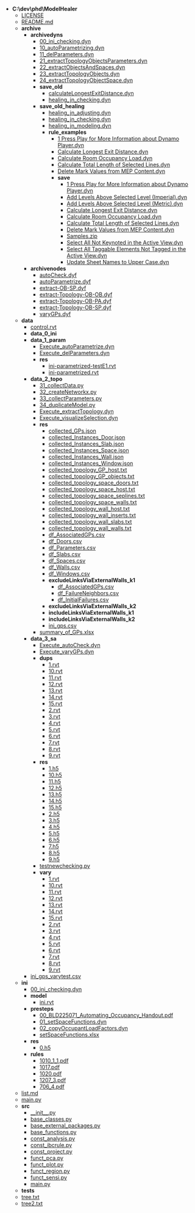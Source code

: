 - __C:\\dev\\phd\\ModelHealer__
   - [LICENSE](LICENSE)
   - [README.md](README.md)
   - __archive__
     - __archivedyns__
       - [00\_ini\_checking.dyn](archive/archivedyns/00_ini_checking.dyn)
       - [10\_autoParametrizing.dyn](archive/archivedyns/10_autoParametrizing.dyn)
       - [11\_delParameters.dyn](archive/archivedyns/11_delParameters.dyn)
       - [21\_extractTopologyObjectsParameters.dyn](archive/archivedyns/21_extractTopologyObjectsParameters.dyn)
       - [22\_extractObjectsAndSpaces.dyn](archive/archivedyns/22_extractObjectsAndSpaces.dyn)
       - [23\_extractTopologyObjects.dyn](archive/archivedyns/23_extractTopologyObjects.dyn)
       - [24\_extractTopologyObjectSpace.dyn](archive/archivedyns/24_extractTopologyObjectSpace.dyn)
       - __save\_old__
         - [calculateLongestExitDistance.dyn](archive/archivedyns/save_old/calculateLongestExitDistance.dyn)
         - [healing\_jn\_checking.dyn](archive/archivedyns/save_old/healing_jn_checking.dyn)
       - __save\_old\_healing__
         - [healing\_jn\_adjusting.dyn](archive/archivedyns/save_old_healing/healing_jn_adjusting.dyn)
         - [healing\_jn\_checking.dyn](archive/archivedyns/save_old_healing/healing_jn_checking.dyn)
         - [healing\_jn\_modeling.dyn](archive/archivedyns/save_old_healing/healing_jn_modeling.dyn)
         - __rule\_examples__
           - [1 Press Play for More Information about Dynamo Player.dyn](archive/archivedyns/save_old_healing/rule_examples/1%20Press%20Play%20for%20More%20Information%20about%20Dynamo%20Player.dyn)
           - [Calculate Longest Exit Distance.dyn](archive/archivedyns/save_old_healing/rule_examples/Calculate%20Longest%20Exit%20Distance.dyn)
           - [Calculate Room Occupancy Load.dyn](archive/archivedyns/save_old_healing/rule_examples/Calculate%20Room%20Occupancy%20Load.dyn)
           - [Calculate Total Length of Selected Lines.dyn](archive/archivedyns/save_old_healing/rule_examples/Calculate%20Total%20Length%20of%20Selected%20Lines.dyn)
           - [Delete Mark Values from MEP Content.dyn](archive/archivedyns/save_old_healing/rule_examples/Delete%20Mark%20Values%20from%20MEP%20Content.dyn)
           - __save__
             - [1 Press Play for More Information about Dynamo Player.dyn](archive/archivedyns/save_old_healing/rule_examples/save/1%20Press%20Play%20for%20More%20Information%20about%20Dynamo%20Player.dyn)
             - [Add Levels Above Selected Level (Imperial).dyn](archive/archivedyns/save_old_healing/rule_examples/save/Add%20Levels%20Above%20Selected%20Level%20(Imperial).dyn)
             - [Add Levels Above Selected Level (Metric).dyn](archive/archivedyns/save_old_healing/rule_examples/save/Add%20Levels%20Above%20Selected%20Level%20(Metric).dyn)
             - [Calculate Longest Exit Distance.dyn](archive/archivedyns/save_old_healing/rule_examples/save/Calculate%20Longest%20Exit%20Distance.dyn)
             - [Calculate Room Occupancy Load.dyn](archive/archivedyns/save_old_healing/rule_examples/save/Calculate%20Room%20Occupancy%20Load.dyn)
             - [Calculate Total Length of Selected Lines.dyn](archive/archivedyns/save_old_healing/rule_examples/save/Calculate%20Total%20Length%20of%20Selected%20Lines.dyn)
             - [Delete Mark Values from MEP Content.dyn](archive/archivedyns/save_old_healing/rule_examples/save/Delete%20Mark%20Values%20from%20MEP%20Content.dyn)
             - [Samples.zip](archive/archivedyns/save_old_healing/rule_examples/save/Samples.zip)
             - [Select All Not Keynoted in the Active View.dyn](archive/archivedyns/save_old_healing/rule_examples/save/Select%20All%20Not%20Keynoted%20in%20the%20Active%20View.dyn)
             - [Select All Taggable Elements Not Tagged in the Active View.dyn](archive/archivedyns/save_old_healing/rule_examples/save/Select%20All%20Taggable%20Elements%20Not%20Tagged%20in%20the%20Active%20View.dyn)
             - [Update Sheet Names to Upper Case.dyn](archive/archivedyns/save_old_healing/rule_examples/save/Update%20Sheet%20Names%20to%20Upper%20Case.dyn)
     - __archivenodes__
       - [autoCheck.dyf](archive/archivenodes/autoCheck.dyf)
       - [autoParametrize.dyf](archive/archivenodes/autoParametrize.dyf)
       - [extract\-OB\-SP.dyf](archive/archivenodes/extract-OB-SP.dyf)
       - [extract\-Topology\-OB\-OB.dyf](archive/archivenodes/extract-Topology-OB-OB.dyf)
       - [extract\-Topology\-OB\-PA.dyf](archive/archivenodes/extract-Topology-OB-PA.dyf)
       - [extract\-Topology\-OB\-SP.dyf](archive/archivenodes/extract-Topology-OB-SP.dyf)
       - [varyGPs.dyf](archive/archivenodes/varyGPs.dyf)
   - __data__
     - [control.rvt](data/control.rvt)
     - __data\_0\_ini__
     - __data\_1\_param__
       - [Execute\_autoParametrize.dyn](data/data_1_param/Execute_autoParametrize.dyn)
       - [Execute\_delParameters.dyn](data/data_1_param/Execute_delParameters.dyn)
       - __res__
         - [ini\-parametrized\-testE1.rvt](data/data_1_param/res/ini-parametrized-testE1.rvt)
         - [ini\-parametrized.rvt](data/data_1_param/res/ini-parametrized.rvt)
     - __data\_2\_topo__
       - [31\_collectData.py](data/data_2_topo/31_collectData.py)
       - [32\_createNetworkx.py](data/data_2_topo/32_createNetworkx.py)
       - [33\_collectParameters.py](data/data_2_topo/33_collectParameters.py)
       - [34\_duplicateModel.py](data/data_2_topo/34_duplicateModel.py)
       - [Execute\_extractTopology.dyn](data/data_2_topo/Execute_extractTopology.dyn)
       - [Execute\_visualizeSelection.dyn](data/data_2_topo/Execute_visualizeSelection.dyn)
       - __res__
         - [collected\_GPs.json](data/data_2_topo/res/collected_GPs.json)
         - [collected\_Instances\_Door.json](data/data_2_topo/res/collected_Instances_Door.json)
         - [collected\_Instances\_Slab.json](data/data_2_topo/res/collected_Instances_Slab.json)
         - [collected\_Instances\_Space.json](data/data_2_topo/res/collected_Instances_Space.json)
         - [collected\_Instances\_Wall.json](data/data_2_topo/res/collected_Instances_Wall.json)
         - [collected\_Instances\_Window.json](data/data_2_topo/res/collected_Instances_Window.json)
         - [collected\_topology\_GP\_host.txt](data/data_2_topo/res/collected_topology_GP_host.txt)
         - [collected\_topology\_GP\_objects.txt](data/data_2_topo/res/collected_topology_GP_objects.txt)
         - [collected\_topology\_space\_doors.txt](data/data_2_topo/res/collected_topology_space_doors.txt)
         - [collected\_topology\_space\_host.txt](data/data_2_topo/res/collected_topology_space_host.txt)
         - [collected\_topology\_space\_seplines.txt](data/data_2_topo/res/collected_topology_space_seplines.txt)
         - [collected\_topology\_space\_walls.txt](data/data_2_topo/res/collected_topology_space_walls.txt)
         - [collected\_topology\_wall\_host.txt](data/data_2_topo/res/collected_topology_wall_host.txt)
         - [collected\_topology\_wall\_inserts.txt](data/data_2_topo/res/collected_topology_wall_inserts.txt)
         - [collected\_topology\_wall\_slabs.txt](data/data_2_topo/res/collected_topology_wall_slabs.txt)
         - [collected\_topology\_wall\_walls.txt](data/data_2_topo/res/collected_topology_wall_walls.txt)
         - [df\_AssociatedGPs.csv](data/data_2_topo/res/df_AssociatedGPs.csv)
         - [df\_Doors.csv](data/data_2_topo/res/df_Doors.csv)
         - [df\_Parameters.csv](data/data_2_topo/res/df_Parameters.csv)
         - [df\_Slabs.csv](data/data_2_topo/res/df_Slabs.csv)
         - [df\_Spaces.csv](data/data_2_topo/res/df_Spaces.csv)
         - [df\_Walls.csv](data/data_2_topo/res/df_Walls.csv)
         - [df\_Windows.csv](data/data_2_topo/res/df_Windows.csv)
         - __excludeLinksViaExternalWalls\_k1__
           - [df\_AssociatedGPs.csv](data/data_2_topo/res/excludeLinksViaExternalWalls_k1/df_AssociatedGPs.csv)
           - [df\_FailureNeighbors.csv](data/data_2_topo/res/excludeLinksViaExternalWalls_k1/df_FailureNeighbors.csv)
           - [df\_InitialFailures.csv](data/data_2_topo/res/excludeLinksViaExternalWalls_k1/df_InitialFailures.csv)
         - __excludeLinksViaExternalWalls\_k2__
         - __includeLinksViaExternalWalls\_k1__
         - __includeLinksViaExternalWalls\_k2__
         - [ini\_gps.csv](data/data_2_topo/res/ini_gps.csv)
       - [summary\_of\_GPs.xlsx](data/data_2_topo/summary_of_GPs.xlsx)
     - __data\_3\_sa__
       - [Execute\_autoCheck.dyn](data/data_3_sa/Execute_autoCheck.dyn)
       - [Execute\_varyGPs.dyn](data/data_3_sa/Execute_varyGPs.dyn)
       - __dups__
         - [1.rvt](data/data_3_sa/dups/1.rvt)
         - [10.rvt](data/data_3_sa/dups/10.rvt)
         - [11.rvt](data/data_3_sa/dups/11.rvt)
         - [12.rvt](data/data_3_sa/dups/12.rvt)
         - [13.rvt](data/data_3_sa/dups/13.rvt)
         - [14.rvt](data/data_3_sa/dups/14.rvt)
         - [15.rvt](data/data_3_sa/dups/15.rvt)
         - [2.rvt](data/data_3_sa/dups/2.rvt)
         - [3.rvt](data/data_3_sa/dups/3.rvt)
         - [4.rvt](data/data_3_sa/dups/4.rvt)
         - [5.rvt](data/data_3_sa/dups/5.rvt)
         - [6.rvt](data/data_3_sa/dups/6.rvt)
         - [7.rvt](data/data_3_sa/dups/7.rvt)
         - [8.rvt](data/data_3_sa/dups/8.rvt)
         - [9.rvt](data/data_3_sa/dups/9.rvt)
       - __res__
         - [1.h5](data/data_3_sa/res/1.h5)
         - [10.h5](data/data_3_sa/res/10.h5)
         - [11.h5](data/data_3_sa/res/11.h5)
         - [12.h5](data/data_3_sa/res/12.h5)
         - [13.h5](data/data_3_sa/res/13.h5)
         - [14.h5](data/data_3_sa/res/14.h5)
         - [15.h5](data/data_3_sa/res/15.h5)
         - [2.h5](data/data_3_sa/res/2.h5)
         - [3.h5](data/data_3_sa/res/3.h5)
         - [4.h5](data/data_3_sa/res/4.h5)
         - [5.h5](data/data_3_sa/res/5.h5)
         - [6.h5](data/data_3_sa/res/6.h5)
         - [7.h5](data/data_3_sa/res/7.h5)
         - [8.h5](data/data_3_sa/res/8.h5)
         - [9.h5](data/data_3_sa/res/9.h5)
       - [testnewchecking.py](data/data_3_sa/testnewchecking.py)
       - __vary__
         - [1.rvt](data/data_3_sa/vary/1.rvt)
         - [10.rvt](data/data_3_sa/vary/10.rvt)
         - [11.rvt](data/data_3_sa/vary/11.rvt)
         - [12.rvt](data/data_3_sa/vary/12.rvt)
         - [13.rvt](data/data_3_sa/vary/13.rvt)
         - [14.rvt](data/data_3_sa/vary/14.rvt)
         - [15.rvt](data/data_3_sa/vary/15.rvt)
         - [2.rvt](data/data_3_sa/vary/2.rvt)
         - [3.rvt](data/data_3_sa/vary/3.rvt)
         - [4.rvt](data/data_3_sa/vary/4.rvt)
         - [5.rvt](data/data_3_sa/vary/5.rvt)
         - [6.rvt](data/data_3_sa/vary/6.rvt)
         - [7.rvt](data/data_3_sa/vary/7.rvt)
         - [8.rvt](data/data_3_sa/vary/8.rvt)
         - [9.rvt](data/data_3_sa/vary/9.rvt)
     - [ini\_gps\_varytest.csv](data/ini_gps_varytest.csv)
   - __ini__
     - [00\_ini\_checking.dyn](ini/00_ini_checking.dyn)
     - __model__
       - [ini.rvt](ini/model/ini.rvt)
     - __presteps__
       - [00\_BLD225071\_Automating\_Occupancy\_Handout.pdf](ini/presteps/00_BLD225071_Automating_Occupancy_Handout.pdf)
       - [01\_setSpaceFunctions.dyn](ini/presteps/01_setSpaceFunctions.dyn)
       - [02\_copyOccupantLoadFactors.dyn](ini/presteps/02_copyOccupantLoadFactors.dyn)
       - [setSpaceFunctions.xlsx](ini/presteps/setSpaceFunctions.xlsx)
     - __res__
       - [0.h5](ini/res/0.h5)
     - __rules__
       - [1010\_1\_1.pdf](ini/rules/1010_1_1.pdf)
       - [1017.pdf](ini/rules/1017.pdf)
       - [1020.pdf](ini/rules/1020.pdf)
       - [1207\_3.pdf](ini/rules/1207_3.pdf)
       - [706\_4.pdf](ini/rules/706_4.pdf)
   - [list.md](list.md)
   - [main.py](main.py)
   - __src__
     - [\_\_init\_\_.py](src/__init__.py)
     - [base\_classes.py](src/base_classes.py)
     - [base\_external\_packages.py](src/base_external_packages.py)
     - [base\_functions.py](src/base_functions.py)
     - [const\_analysis.py](src/const_analysis.py)
     - [const\_ibcrule.py](src/const_ibcrule.py)
     - [const\_project.py](src/const_project.py)
     - [funct\_pca.py](src/funct_pca.py)
     - [funct\_plot.py](src/funct_plot.py)
     - [funct\_region.py](src/funct_region.py)
     - [funct\_sensi.py](src/funct_sensi.py)
     - [main.py](src/main.py)
   - __tests__
   - [tree.txt](tree.txt)
   - [tree2.txt](tree2.txt)